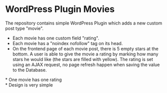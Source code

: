 # WordPress Plugin Movies

The repository contains simple WordPress Plugin which adds a new custom post type "movie".
- Each movie has one custom field "rating".
- Each movie has a "noindex nofollow" tag on its head.
- On the frontend page of each movie post, there is 5 empty stars at the bottom.
A user is able to give the movie a rating by marking how many stars he would like (the stars are filled with yellow).
The rating is set using an AJAX request, no page refresh happen when saving the value to the Database.

\* One movie has one rating  
\* Design is very simple
